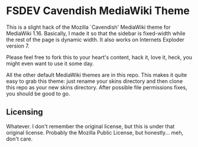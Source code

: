 FSDEV Cavendish MediaWiki Theme
================

This is a slight hack of the Mozilla `Cavendish' MediaWiki theme for
MediaWiki 1.16. Basically, I made it so that the sidebar is fixed-width
while the rest of the page is dynamic width. It also works on Internets
Exploder version 7.

Please feel free to fork this to your heart's content, hack it, love it,
heck, you might even want to use it some day.

All the other default MediaWiki themes are in this repo. This makes it quite
easy to grab this theme: just rename your skins directory and then clone
this repo as your new skins directory. After possible file permissions fixes,
you should be good to go.

Licensing
-------------

Whatever. I don't remember the original license, but this is under that
original license. Probably the Mozilla Public License, but honestly...
meh, don't care.
